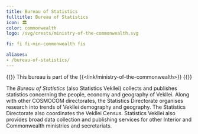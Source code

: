 ```yaml
---
title: Bureau of Statistics
fulltitle: Bureau of Statistics
icon: 🏛️
color: commonwealth
logo: /svg/crests/ministry-of-the-commonwealth.svg

fi: fi fi-min-commonwealth fis

aliases:
- /bureau-of-statistics/
---
```

{{<note series>}}
 This bureau is part of the {{<link/ministry-of-the-commonwealth>}}
{{</note>}}

The *Bureau of Statistics* (also Statistics Vekllei) collects and publishes statistics concerning the people, economy and geography of Vekllei. Along with other COSMOCOM directorates, the Statistics Directorate organises research into trends of Vekllei demography and geography. The Statistics Directorate also coordinates the Vekllei Census. Statistics Vekllei also provides broad data collection and publishing services for other Interior and Commonwealth ministries and secretariats.
